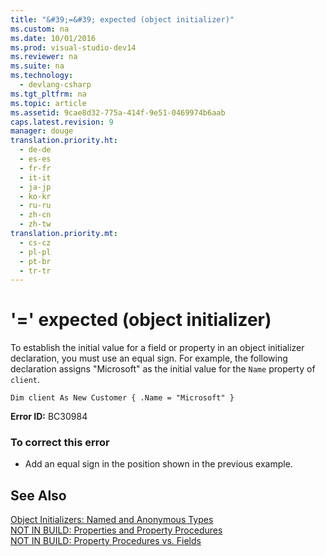```yaml
---
title: "&#39;=&#39; expected (object initializer)"
ms.custom: na
ms.date: 10/01/2016
ms.prod: visual-studio-dev14
ms.reviewer: na
ms.suite: na
ms.technology: 
  - devlang-csharp
ms.tgt_pltfrm: na
ms.topic: article
ms.assetid: 9cae8d32-775a-414f-9e51-0469974b6aab
caps.latest.revision: 9
manager: douge
translation.priority.ht: 
  - de-de
  - es-es
  - fr-fr
  - it-it
  - ja-jp
  - ko-kr
  - ru-ru
  - zh-cn
  - zh-tw
translation.priority.mt: 
  - cs-cz
  - pl-pl
  - pt-br
  - tr-tr
---
```

# &#39;=&#39; expected (object initializer)
To establish the initial value for a field or property in an object initializer declaration, you must use an equal sign. For example, the following declaration assigns "Microsoft" as the initial value for the `Name` property of `client`.  
  
```  
Dim client As New Customer { .Name = "Microsoft" }  
```  
  
 **Error ID:** BC30984  
  
### To correct this error  
  
-   Add an equal sign in the position shown in the previous example.  
  
## See Also  
 [Object Initializers: Named and Anonymous Types](../Topic/Object%20Initializers:%20Named%20and%20Anonymous%20Types%20\(Visual%20Basic\).md)   
 [NOT IN BUILD: Properties and Property Procedures](assetId:///23e2a1ec-7e9d-4109-8940-c703d981077b)   
 [NOT IN BUILD: Property Procedures vs. Fields](assetId:///da1c05c1-87c7-40fa-b92c-e9c7e4d170f7)